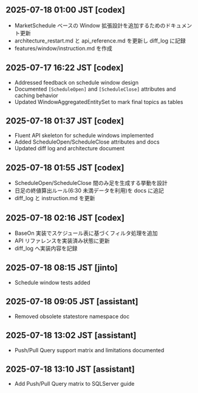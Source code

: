## 2025-07-18 01:00 JST [codex]
- MarketSchedule ベースの Window 拡張設計を追加するためのドキュメント更新
- architecture_restart.md と api_reference.md を更新し diff_log に記録
- features/window/instruction.md を作成
## 2025-07-17 16:22 JST [codex]
- Addressed feedback on schedule window design
- Documented `[ScheduleOpen]` and `[ScheduleClose]` attributes and caching behavior
- Updated WindowAggregatedEntitySet to mark final topics as tables

## 2025-07-18 01:37 JST [codex]
- Fluent API skeleton for schedule windows implemented
- Added ScheduleOpen/ScheduleClose attributes and docs
- Updated diff log and architecture document
## 2025-07-18 01:55 JST [codex]
- ScheduleOpen/ScheduleClose 間のみ足を生成する挙動を設計
- 日足の終値算出ルール(6:30 未満データを利用)を docs に追記
- diff_log と instruction.md を更新
## 2025-07-18 02:16 JST [codex]
- BaseOn 実装でスケジュール表に基づくフィルタ処理を追加
- API リファレンスを実装済み状態に更新
- diff_log へ実装内容を記録

## 2025-07-18 08:15 JST [jinto]
- Schedule window tests added

## 2025-07-18 09:05 JST [assistant]
- Removed obsolete statestore namespace doc
## 2025-07-18 13:02 JST [assistant]
- Push/Pull Query support matrix and limitations documented
## 2025-07-18 13:10 JST [assistant]
- Add Push/Pull Query matrix to SQLServer guide


